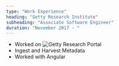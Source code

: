 ```yaml
---
type: "Work Experience"
heading: "Getty Research Institute"
subheading: "Associate Software Engineer"
duration: "November 2017 - "
---
```


- Worked on ![Getty Research Portal](portal.getty.edu)
- Ingest and Harvest Metadata
- Worked with Angular
